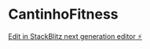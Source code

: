 # CantinhoFitness

[Edit in StackBlitz next generation editor ⚡️](https://stackblitz.com/~/github.com/MariaLuzaa/CantinhoFitness)